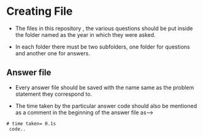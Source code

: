# Creating File

* The files in this repository , the various questions should be put inside the folder named as the year in which they were asked.

* In each folder there must be two subfolders, one folder for questions and another one for answers.

## Answer file

* Every answer file should be saved with the name same as the problem statement they correspond to. 

* The time taken by the particular answer code should also be mentioned as a comment in the beginning of the answer file as-->

```
# time taken= 0.1s
 code..
 ```
